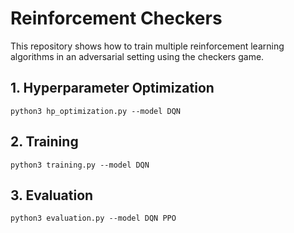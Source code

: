 # Reinforcement Checkers

This repository shows how to train multiple reinforcement learning algorithms in an adversarial setting using the checkers game.

## 1. Hyperparameter Optimization
```
python3 hp_optimization.py --model DQN
```

## 2. Training
```
python3 training.py --model DQN
```

## 3. Evaluation
```
python3 evaluation.py --model DQN PPO
```
